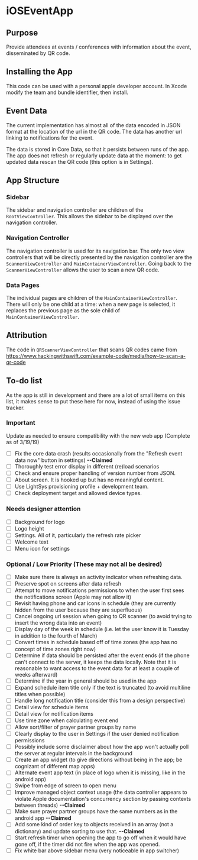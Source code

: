 # iOSEventApp

## Purpose

Provide attendees at events / conferences with information about the event, disseminated by QR code. 

## Installing the App

This code can be used with a personal apple developer account. In Xcode modify the team and bundle identifier, then install.

## Event Data

The current implementation has almost all of the data encoded in JSON format at the location of the url in the QR code. The data has another url linking to notifications for the event.

The data is stored in Core Data, so that it persists between runs of the app. The app does not refresh or regularly update data at the moment: to get updated data rescan the QR code (this option is in Settings).

## App Structure

### Sidebar

The sidebar and navigation controller are children of the `RootViewController`. This allows the sidebar to be displayed over the navigation controller.

### Navigation Controller

The navigation controller is used for its navigation bar. The only two view controllers that will be directly presented by the navigation controller are the `ScannerViewController` and `MainContainerViewController`. Going back to the `ScannerViewController` allows the user to scan a new QR code.

### Data Pages

The individual pages are children of the `MainContainerViewController`. There will only be one child at a time: when a new page is selected, it replaces the previous page as the sole child of `MainContainerViewController`.

## Attribution

The code in `QRScannerViewController` that scans QR codes came from https://www.hackingwithswift.com/example-code/media/how-to-scan-a-qr-code 


## To-do list
As the app is still in development and there are a lot of small items on this list, it makes sense to put these here for now, instead of using the issue tracker.

### Important

Update as needed to ensure compatibility with the new web app (Complete as of 3/19/19)
- [ ] Fix the core data crash (results occasionally from the "Refresh event data now" button in settings) **--Claimed**
- [ ] Thoroughly test error display in different (re)load scenarios
- [ ] Check and ensure proper handling of version number from JSON.
- [ ] About screen. It is hooked up but has no meaningful content.
- [ ] Use LightSys provisioning profile + development team.
- [ ] Check deployment target and allowed device types.

### Needs designer attention
- [ ] Background for logo
- [ ] Logo height
- [ ] Settings. All of it, particularly the refresh rate picker
- [ ] Welcome text
- [ ] Menu icon for settings

### Optional / Low Priority (These may not all be desired)
- [ ] Make sure there is always an activity indicator when refreshing data.
- [ ] Preserve spot on screens after data refresh
- [ ] Attempt to move notifications permissions to when the user first sees the notifications screen (Apple may not allow it)
- [ ] Revisit having phone and car icons in schedule (they are currently hidden from the user because they are superfluous)
- [ ] Cancel ongoing url session when going to QR scanner (to avoid trying to insert the wrong data into an event)
- [ ] Display day of the week in schedule (i.e. let the user know it is Tuesday in addition to the fourth of March)
- [ ] Convert times in schedule based off of time zones (the app has no concept of time zones right now)
- [ ] Determine if data should be persisted after the event ends (if the phone can't connect to the server, it keeps the data locally. Note that it is reasonable to want access to the event data for at least a couple of weeks afterward)
- [ ] Determine if the year in general should be used in the app
- [ ] Expand schedule item title only if the text is truncated (to avoid multiline titles when possible)
- [ ] Handle long notification title (consider this from a design perspective)
- [ ] Detail view for schedule items
- [ ] Detail view for notification items
- [ ] Use time zone when calculating event end
- [ ] Allow sort/filter of prayer partner groups by name
- [ ] Clearly display to the user in Settings if the user denied notification permissions
- [ ] Possibly include some disclaimer about how the app won't actually poll the server at regular intervals in the background
- [ ] Create an app widget (to give directions without being in the app; be cognizant of different map apps)
- [ ] Alternate event app text (in place of logo when it is missing, like in the android app)
- [ ] Swipe from edge of screen to open menu
- [ ] Improve managed object context usage (the data controller appears to violate Apple documentation's concurrency section by passing contexts between threads) **--Claimed**
- [ ] Make sure prayer partner groups have the same numbers as in the android app **--Claimed**
- [ ] Add some kind of order key to objects received in an array (not a dictionary) and update sorting to use that. **--Claimed**
- [ ] Start refresh timer when opening the app to go off when it would have gone off, if the timer did not fire when the app was opened.
- [ ] Fix white bar above sidebar menu (very noticeable in app switcher)
